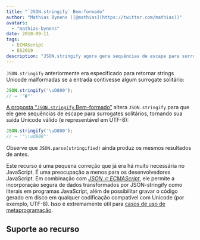 ```yaml
---
title: "`JSON.stringify` Bem-formado"
author: "Mathias Bynens ([@mathias](https://twitter.com/mathias))"
avatars: 
  - "mathias-bynens"
date: 2018-09-11
tags: 
  - ECMAScript
  - ES2019
description: "JSON.stringify agora gera sequências de escape para surrogates solitários, tornando sua saída Unicode válido (e representável em UTF-8)."
---
```

`JSON.stringify` anteriormente era especificado para retornar strings Unicode malformadas se a entrada contivesse algum surrogate solitário:

```js
JSON.stringify('\uD800');
// → '"�"'
```

[A proposta “`JSON.stringify` Bem-formado”](https://github.com/tc39/proposal-well-formed-stringify) altera `JSON.stringify` para que ele gere sequências de escape para surrogates solitários, tornando sua saída Unicode válido (e representável em UTF-8):

<!--truncate-->
```js
JSON.stringify('\uD800');
// → '"\\ud800"'
```

Observe que `JSON.parse(stringified)` ainda produz os mesmos resultados de antes.

Este recurso é uma pequena correção que já era há muito necessária no JavaScript. É uma preocupação a menos para os desenvolvedores JavaScript. Em combinação com [_JSON ⊂ ECMAScript_](/features/subsume-json), ele permite a incorporação segura de dados transformados por JSON-stringify como literais em programas JavaScript, além de possibilitar gravar o código gerado em disco em qualquer codificação compatível com Unicode (por exemplo, UTF-8). Isso é extremamente útil para [casos de uso de metaprogramação](/features/subsume-json#embedding-json).

## Suporte ao recurso

<feature-support chrome="72 /blog/v8-release-72#well-formed-json.stringify"
                 firefox="64"
                 safari="12.1"
                 nodejs="12 https://twitter.com/mathias/status/1120700101637353473"
                 babel="yes https://github.com/zloirock/core-js#ecmascript-json"></feature-support>

